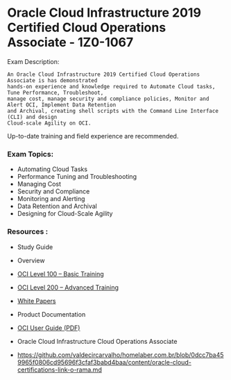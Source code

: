 # Oracle Cloud Infrastructure 2019 Certified Cloud Operations Associate - 1Z0-1067

Exam Description:

```
An Oracle Cloud Infrastructure 2019 Certified Cloud Operations Associate is has demonstrated 
hands-on experience and knowledge required to Automate Cloud tasks, Tune Performance, Troubleshoot, 
manage cost, manage security and compliance policies, Monitor and Alert OCI, Implement Data Retention
and Archival, creating shell scripts with the Command Line Interface (CLI) and design 
Cloud-scale Agility on OCI.
```

Up-to-date training and field experience are recommended.

### Exam Topics:

- Automating Cloud Tasks
- Performance Tuning and Troubleshooting 
- Managing Cost
- Security and Compliance
- Monitoring and Alerting
- Data Retention and Archival
- Designing for Cloud-Scale Agility
  
### Resources :
- Study Guide 
- Overview 
- [OCI Level 100 – Basic Training](https://www.oracle.com/cloud/iaas/training/foundation.html) 
- [OCI Level 200 – Advanced Training](https://www.oracle.com/cloud/iaas/training/advanced.html) 
- [White Papers](https://docs.cloud.oracle.com/en-us/iaas/Content/General/Reference/aqswhitepapers.htm)
- Product Documentation 
- [OCI User Guide (PDF)](https://docs.cloud.oracle.com/en-us/iaas/pdf/ug/OCI_User_Guide.pdf)
- Oracle Cloud Infrastructure Cloud Operations Associate






- https://github.com/valdecircarvalho/homelaber.com.br/blob/0dcc7ba459965f0806cd95696f3cfaf3babd4baa/content/oracle-cloud-certifications-link-o-rama.md
